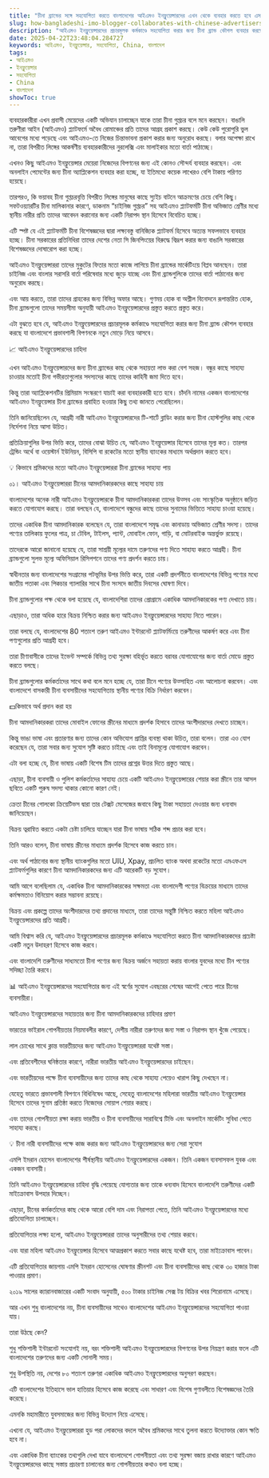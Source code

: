 ```yaml
---
title: "চীনা ব্র্যান্ডের সঙ্গে সহযোগিতা করতে বাংলাদেশের আইএমও ইনফ্লুয়েন্সারদের এখন থেকে ব্যবহার করতে হবে এসব কৌশল"
slug: how-bangladeshi-imo-blogger-collaborates-with-chinese-advertisers-2025-04-22
description: "আইএমও ইনফ্লুয়েন্সারদের প্রচারমূলক কর্মকাণ্ডে সহযোগিতা করার জন্য চীনা ব্র্যান্ড কৌশল ব্যবহার করছে যা বাংলাদেশে প্রভাবশালী বিপণনকে নতুন মোড়ে নিয়ে আসবে।"
date: 2025-04-22T23:48:04.284727
keywords: আইএমও, ইনফ্লুয়েন্সার, সহযোগিতা, China, বাংলাদেশ
tags:
- আইএমও
- ইনফ্লুয়েন্সার
- সহযোগিতা
- China
- বাংলাদেশ
showToc: true
---
```


ব্যবহারকারীরা এখন প্রবাসী মেয়েদের একটি অভিযান চালাচ্ছেন যাকে তারা চীনা গুপ্তচর বলে মনে করছেন। বাঙালি তরুণীরা আইন (আইএমও) প্ল্যাটফর্মে অবৈধ রোমাঞ্চের প্রতি তাদের আগ্রহ প্রকাশ করছে। কেউ কেউ পুরোপুরি ভুল আবেগের মধ্যে পড়েছে এবং আইএমও-তে নিজের চিন্তাভাবনা প্রকাশ করার জন্য অনুরোধ করছে। বলার অপেক্ষা রাখে না, তারা বিপরীত লিঙ্গের আকর্ষণীয় ব্যবহারকারীদের নুরলেক্সি এবং মালাইকার মতো বার্তা পাঠাচ্ছে।

এখনও কিছু আইএমও ইনফ্লুয়েন্সার মেয়েরা নিজেদের বিপণনের জন্য এই কোনও সৌন্দর্য ব্যবহার করছেন। এবং অনলাইন পেমেন্টের জন্য চীনা অ্যাপ্লিকেশন ব্যবহার করা হচ্ছে, যা ইতিমধ্যে কয়েক লাখেরও বেশি টাকায় পরিণত হয়েছে।


তারপরও, কি ভয়াবহ চীনা গুপ্তচরবৃত্তি বিপরীত লিঙ্গের মানুষের কাছে স্যুইচ বাটনে আক্রমণের চেয়ে বেশি কিছু। সফটওয়্যারটির চীনা মালিকানার কারণে, ডাকনাম “চাইনিজ গুপ্তচর” সহ আইএমও প্ল্যাটফর্মটি চীনা অভিজাত শ্রেণীর মধ্যে স্থানীয় নারীর প্রতি তাদের আবেদন করানোর জন্য একটি নিরাপদ স্থান হিসেবে বিবেচিত হচ্ছে।

এটি স্পষ্ট যে এই প্ল্যাটফর্মটি চীনা বিশেষজ্ঞদের দ্বারা লক্ষ্যবস্তু বানিজ্যিক প্ল্যাটফর্ম হিসেবে অত্যন্ত সফলভাবে ব্যবহার হচ্ছে। চীনা সরকারের প্রতিনিধিরা তাদের দেশের নেতা সি জিনপিংয়ের বিরুদ্ধে বিদ্রূপ করার জন্য বাঙালি সরকারের বিশেষজ্ঞদের দোষারোপ করা হচ্ছে।


আইএমও ইনফ্লুয়েন্সাররা তাদের মুকুটের ফিতার মতো কাজে লাগিয়ে চীনা ব্র্যান্ডের মার্কেটিংয়ে বিপ্লব আনছেন। তারা চাইনিজ এবং বাংলার সরাসরি বার্তা পরিষেবার মধ্যে জুড়ে যাচ্ছে এবং চীনা ব্র্যান্ডগুলিকে তাদের বার্তা পাঠানোর জন্য অনুরোধ করছে।


এবং আয় করতে, তারা তাদের গ্রাহকের জন্য বিভিন্ন অফার আছে। গুণময় হোক বা অশ্লীল বিনোদনে রূপান্তরিত হোক, চীনা ব্র্যান্ডগুলো তাদের সময়সীমা অনুযায়ী আইএমও ইনফ্লুয়েন্সারদের প্রস্তুত করতে প্রস্তুত করে।


এটা বুঝতে হবে যে, আইএমও ইনফ্লুয়েন্সারদের প্রচারমূলক কর্মকাণ্ডে সহযোগিতা করার জন্য চীনা ব্র্যান্ড কৌশল ব্যবহার করছে যা বাংলাদেশে প্রভাবশালী বিপণনকে নতুন মোড়ে নিয়ে আসবে।

📈 আইএমও ইনফ্লুয়েন্সারদের চাহিদা

এখন আইএমও ইনফ্লুয়েন্সারদের জন্য চীনা ব্র্যান্ডের কাছ থেকে সহায়তা লাভ করা বেশ সহজ। বন্ধুর কাছে সাহায্য চাওয়ার মতোই চীনা গভীরতাগুলোর সদস্যদের কাছে তাদের কাহিনী জমা দিতে হবে।


কিন্তু তারা অ্যাপ্লিকেশনটির প্রিমিয়াম সংস্করণে যাচাই করা ব্যবহারকারী হতে হবে। চাঁদনি নামের একজন বাংলাদেশের আইএমও ইনফ্লুয়েন্সার চীনা ব্র্যান্ডের প্রবাহিত হওয়ার কিছু তথ্য জানতে পেরেছিলেন।


তিনি জানিয়েছিলেন যে, আগ্রহী নারী আইএমও ইনফ্লুয়েন্সারদের টি-শার্টে ব্লাডিং করার জন্য চীনা হোস্টগুলির কাছ থেকে নির্দেশনা নিয়ে আসা উচিত।


প্রতিক্রিয়াগুলির উপর ভিত্তি করে, তাদের বোঝা উচিত যে, আইএমও ইনফ্লুয়েন্সার হিসেবে তাদের মূল্য কত। তারপর ট্রেন্ডিং অর্থে বা ওয়েস্টার্ন ইউনিয়ন, বিসিপি বা রকেটের মতো স্থানীয় ব্যাংকের মাধ্যমে অর্থপ্রদান করতে হবে।

💡 কিভাবে শ্রমিকদের মতো আইএমও ইনফ্লুয়েন্সাররা চীনা ব্র্যান্ডের সাহায্য পায়


০১। আইএমও ইনফ্লুয়েন্সাররা চীনের আমদানিকারকদের কাছে সাহায্য চায়


বাংলাদেশের অনেক নারী আইএমও ইনফ্লুয়েন্সারকে চীনা আমদানিকারকরা তাদের উত্সব এবং সাংস্কৃতিক অনুষ্ঠানে জড়িত করতে যোগাযোগ করছে। তারা বলছেন যে, বাংলাদেশে বন্ধুদের কাছে তাদের সুনামের ভিত্তিতে সাহায্য চাওয়া হয়েছে।

তাদের একাধিক চীনা আমদানিকারক বলেছেন যে, তারা বাংলাদেশে সমৃদ্ধ এবং কানাডায় অভিজাত শ্রেণীর সদস্য। তাদের পণ্যের তালিকায় ফুলের পাত্র, চা টেবিল, টাইলস, প্যান্ট, মোবাইল ফোন, গাড়ি, বা মোটরবাইক অন্তর্ভুক্ত রয়েছে।


তাদেরকে আরো জানানো হয়েছে যে, তারা সাশ্রয়ী মূল্যের দামে তরুণদের পণ্য দিতে সাহায্য করতে আগ্রহী। চীনা ব্র্যান্ডগুলো সুলভ মূল্যে অফিসিয়াল রিসিপশনে তাদের পণ্য প্রদর্শন করতে চায়।

স্বাধীনতার জন্য বাংলাদেশের সংগ্রামের পটভূমির উপর ভিত্তি করে, তারা একটি প্রদর্শনীতে বাংলাদেশের বিভিন্ন পণ্যের মধ্যে জাতীয় পতাকা এবং পিকচার গ্যালারির সাথে চীনা সংসদে জাতীয় দিবসের ঘোষণা দিবে।

চীনা ব্র্যান্ডগুলোর পক্ষ থেকে বলা হয়েছে যে, বাংলাদেশিরা তাদের প্রোগ্রামে একাধিক আমদানিকারকের পণ্য দেখাতে চায়।


এছাড়াও, তারা অধিক হারে বিক্রয় নিশ্চিত করার জন্য আইএমও ইনফ্লুয়েন্সারদের সাহায্য নিতে পারেন।


তারা বলছে যে, বাংলাদেশের 80 শতাংশ তরুণ আইএমও ইন্টারনেট প্ল্যাটফর্মিংয়ে তরুণীদের আকর্ষণ করে এবং চীনা পণ্যগুলোর প্রতি আগ্রহী হবে।


তারা চীণাবাসীকে তাদের ইভেন্ট সম্পর্কে বিভিন্ন তথ্য সুরক্ষা বহির্ভূত করতে বরাবর যোগাযোগের জন্য বার্তা মোডে প্রস্তুত করতে বলছে।


চীনা ব্র্যান্ডগুলোর কর্মকর্তাদের সাথে কথা বলে মনে হচ্ছে যে, তারা চীনে পণ্যের উত্সাহিত এবং আলোচনা করবেন। এবং বাংলাদেশে বাসকারী চীনা ব্যবসায়ীদের সহযোগিতায় স্থানীয় পণ্যের বিক্রি নির্ধারণ করবেন।

💵কিভাবে অর্থ প্রদান করা হয়


চীনা আমদানিকারকরা তাদের মোবাইল ফোনের স্ক্রীনের মাধ্যমে প্রদর্শক হিসাবে তাদের অংশীদারদের দেখতে চাচ্ছেন।


কিন্তু ভাঙা ভাষা এবং প্রতারণার জন্য তাদের কোন অভিযোগ প্রাপ্তির ব্যবস্থা থাকা উচিত, তারা বলেন। তারা এও যোগ করেছেন যে, তারা সবার জন্য সুযোগ সৃষ্টি করতে চাইছে এবং তাই বিনামূল্যে যোগাযোগ করবেন।


এটা বলা হচ্ছে যে, চীনা ভাষায় একটি বিশেষ টিম তাদের প্রশ্নের উত্তর দিতে প্রস্তুত আছে।


এছাড়া, চীনা ব্যবসায়ী ও পুলিশ কর্মকর্তাদের সাহায্য চেয়ে একটি আইএমও ইনফ্লুয়েন্সারের শেয়ার করা স্ক্রীনে তার আসল ছবিতে একটি পুরুষ সদস্য থাকার কোনো কারণ নেই।

ক্রেতা চীনের গোলকো ক্রিয়েটিভস দ্বারা তার টেক্সট মেসেজের জবাবে কিছু টাকা সহায়তা দেওয়ার জন্য ধন্যবাদ জানিয়েছেন।

বিক্রয় ত্বরান্বিত করতে একটা চেষ্টা চালিয়ে যাচ্ছেন যারা চীনা ভাষায় সঠিক শব্দ প্রচার করা হবে।


তিনি আরও বলেন, চীনা ভাষায় স্ক্রীনের মাধ্যমে প্রদর্শক হিসেবে কাজ করতে চান।


এবং অর্থ পাঠানোর জন্য স্থানীয় ব্যাংকগুলির মতো UIU, Xpay, প্রচলিত ব্যাংক অথবা রকেটের মতো এমএফএস প্ল্যাটফর্মগুলির কারণে চীনা আমদানিকারকদের জন্য এটি আরেকটি বড় সুযোগ।


আমি আগে বলেছিলাম যে, একাধিক চীনা আমদানিকারকের সক্ষমতা এবং বাংলাদেশী পণ্যের বিক্রয়ের মাধ্যমে তাদের কর্মক্ষমতাও বিনিয়োগ করার সম্ভাবনা রয়েছে।

বিক্রয় এবং প্রকল্পে তাদের অংশীদারদের তথ্য প্রদানের মাধ্যমে, তারা তাদের সন্তুষ্টি নিশ্চিত করতে মহিলা আইএমও ইনফ্লুয়েন্সারদের প্রতি আগ্রহী।


আমি বিশ্বাস করি যে, আইএমও ইনফ্লুয়েন্সারদের প্রচারমূলক কর্মকাণ্ডে সহযোগিতা করতে চীনা আমদানিকারকদের প্রচেষ্টা একটি নতুন উদাহরণ হিসেবে কাজ করবে।


এবং বাংলাদেশি তরুণীদের সাধ্যমতো চীনা পণ্যের জন্য বিক্রয় অর্জনে সহায়তা করায় বাংলার যুবদের মধ্যে চীন পণ্যের সদিচ্ছা তৈরি করবে।

📊 আইএমও ইনফ্লুয়েন্সারদের সহযোগিতার জন্য এই স্বর্ণের সুযোগ এবছরের শেষের আগেই পেতে পারে চীনের ব্যবসায়ীরা।


আইএমও ইনফ্লুয়েন্সারদের সহায়তার জন্য চীনা আমদানিকারকদের চাহিদার প্রমাণ


ভারতের ভাইরাল গোপনীয়তার নিয়মাবলীর কারণে, দেশীয় নারীরা তরুণদের জন্য সস্তা ও নিরাপদ স্থান খুঁজে পেয়েছে।


লাল চোখের সাথে ক্লান্ত ভারতীয়দের জন্য আইএমও ইনফ্লুয়েন্সাররা যথেষ্ট সস্তা।

এবং প্রতিবেশীদের ঘনিষ্ঠতার কারণে, নারীরা ভারতীয় আইএমও ইনফ্লুয়েন্সারদের চাইছেন।

এবং ভারতীয়দের পক্ষে চীনা ব্যবসায়ীদের জন্য তাদের কাছ থেকে সাহায্য পেয়েও খারাপ কিছু দেখছেন না।

যেহেতু ভারতে প্রভাবশালী বিপণনে বিধিনিষেধ আছে, সেহেতু বাংলাদেশের মহিলারা ভারতীয় আইএমও ইনফ্লুয়েন্সার হিসেবে তাদের সুনাম প্রতিষ্ঠা করতে নিজেদের সোয়াপ শেয়ার করছে।

এবং তাদের গোপনীয়তা রক্ষা করায় ভারতীয় ও চীনা ব্যবসায়ীদের সারাবিশ্বে টিভি এবং অনলাইন মার্কেটিং সুবিধা পেতে সাহায্য করছে।


💡 চীনা নারী ব্যবসায়ীদের পক্ষে কাজ করার জন্য আইএমও ইনফ্লুয়েন্সারদের জন্য সেরা সুযোগ


এমপি ইমরান হোসেন বাংলাদেশের শীর্ষস্থানীয় আইএমও ইনফ্লুয়েন্সারদের একজন। তিনি একজন ব্যবসাসফল যুবক এবং একজন ব্যবসায়ী।


তিনি আইএমও ইনফ্লুয়েন্সারদের চাহিদা বৃদ্ধি পেয়েছে যোগ্যতার জন্য তাকে ধন্যবাদ হিসেবে বাংলাদেশি তরুণীদের একটি মাইক্রোবাস উপহার দিচ্ছেন।

এছাড়া, চীনের কর্মকর্তাদের কাছ থেকে আরো বেশি দাম এবং নিরাপত্তা পেতে, তিনি আইএমও ইনফ্লুয়েন্সারদের মধ্যে প্রতিযোগিতা চালাচ্ছেন।

প্রতিযোগিতার লক্ষ্য হলো, আইএমও ইনফ্লুয়েন্সাররা তাদের অনুসারীদের তথ্য শেয়ার করবে।

এবং যারা মহিলা আইএমও ইনফ্লুয়েন্সার হিসেবে আত্মপ্রকাশ করতে সবার কাছে যথেষ্ট হবে, তারা মাইক্রোবাস পাবেন।

এটি প্রতিযোগিতার জায়গায় এমপি ইমরান হোসেনের ঘোষণার স্ক্রীনশট এবং চীনা ব্যবসায়ীদের কাছ থেকে ৩০ হাজার টাকা পাওয়ার প্রমাণ।


২০১৯ সালের ক্যারানবাজারের একটি সংবাদ অনুযায়ী, ৫০০ টাকার চাইনিজ সেক্স টয় বিক্রির খবর শিরোনামে এসেছে।

আর এখন শুধু বাংলাদেশের নয়, চীনা ব্যবসায়ীদের সাথেও বাংলাদেশের আইএমও ইনফ্লুয়েন্সারদের সহযোগিতা পাওয়া যায়।


তারা উঠছে কেন?


শুধু শক্তিশালী ইন্টারনেট সংযোগই নয়, বরং শক্তিশালী আইএমও ইনফ্লুয়েন্সারদের বিপণনের উপর নিয়ন্ত্রণ করার ফলে এটি বাংলাদেশের তরুণদের জন্য একটি সোনালী সময়।

শুধু উপস্থিতি নয়, দেশের ৮০ শতাংশ তরুণরা একাধিক আইএমও ইনফ্লুয়েন্সারদের অনুসরণ করছেন।

এটি বাংলাদেশের ইতিহাসে ভাল হাতিয়ার হিসেবে কাজ করেছে এবং সাধারণ এবং বিশেষ গুণাবলীতে বিশেষজ্ঞদের তৈরি করেছে।

এমনকি মহামারীতে যুবসমাজের জন্য বিভিন্ন উদ্যোগ নিয়ে এসেছে।


এখনো যে, আইএমও ইনফ্লুয়েন্সাররা হুড পরা লোকদের বদলে অবৈধ শ্রমিকদের সাথে তুলনা করতে উদ্যোক্তার কোন ক্ষতি হবে না।

এবং একাধিক চীনা ব্যাংকের তথ্যগুলি দেখা যাবে বাংলাদেশে গোপনীয়তা এবং তথ্য সুরক্ষা বজায় রাখার কারণে আইএমও ইনফ্লুয়েন্সারদের কাছে সস্তায় প্রচারণা চালানোর জন্য গোপনীয়তার কথাও বলা হচ্ছে।